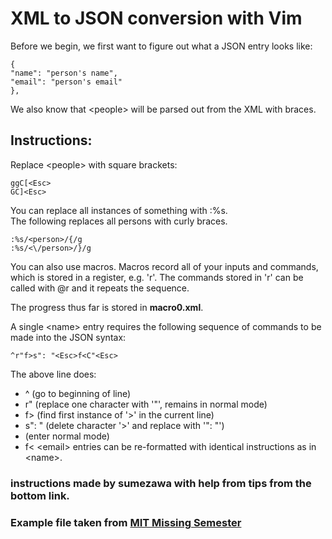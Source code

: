 # XML to JSON conversion with Vim
Before we begin, we first want to figure out what a JSON entry looks like:

    {
    "name": "person's name",
    "email": "person's email"
    },

We also know that \<people\> will be parsed out from the XML with braces.

## Instructions:
Replace \<people\> with square brackets:

    ggC[<Esc>
    GC]<Esc>

You can replace all instances of something with :%s.<br/>
The following replaces all persons with curly braces.

    :%s/<person>/{/g
    :%s/<\/person>/}/g

You can also use macros.
Macros record all of your inputs and commands, which is stored in a register, e.g. 'r'.
The commands stored in 'r' can be called with @r and it repeats the sequence.

The progress thus far is stored in <b>macro0.xml</b>.

A single \<name\> entry requires the following sequence of commands to be made into the JSON syntax:

    ^r"f>s": "<Esc>f<C"<Esc>

The above line does:
- ^ (go to beginning of line)
- r" (replace one character with '"', remains in normal mode)
- f\> (find first instance of '>' in the current line)
- s": " (delete character '>' and replace with '": "')
- <Esc> (enter normal mode)
- f\<
\<email\> entries can be re-formatted with identical instructions as in \<name\>.




### instructions made by sumezawa with help from tips from the bottom link.
### Example file taken from [MIT Missing Semester](https://missing.csail.mit.edu/2020/editors/#macros)
